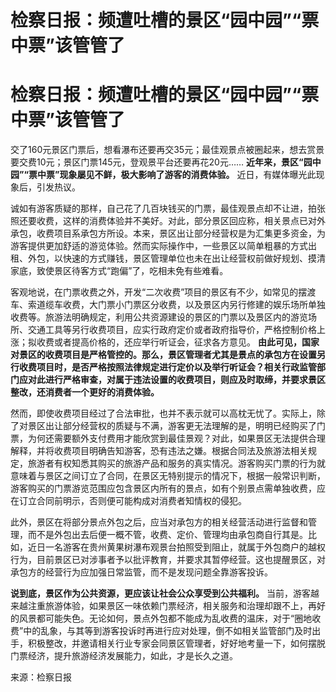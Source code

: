 # 检察日报：频遭吐槽的景区“园中园”“票中票”该管管了

# 检察日报：频遭吐槽的景区“园中园”“票中票”该管管了

交了160元景区门票后，想看瀑布还要再交35元；最佳观景点被圈起来，想去赏景要交费10元；景区门票145元，登观景平台还要再花20元……
**近年来，景区“园中园”“票中票”现象屡见不鲜，极大影响了游客的消费体验。** 近日，有媒体曝光此现象后，引发热议。

诚如有游客质疑的那样，自己花了几百块钱买的门票，最佳观景点却不让进，拍张照还要收费，这样的消费体验并不美好。对此，部分景区回应称，相关景点已对外承包，收费项目系承包方所设。本来，景区出让部分经营权是为汇集更多资金，为游客提供更加舒适的游览体验。然而实际操作中，一些景区以简单粗暴的方式出租、外包，以快速的方式赚钱，景区管理单位也未在出让经营权前做好规划、摸清家底，致使景区待客方式“跑偏”了，吃相未免有些难看。

客观地说，在门票收费之外，开发“二次收费”项目的景区有不少，如常见的摆渡车、索道缆车收费，大门票小门票区分收费，以及景区内另行修建的娱乐场所单独收费等。旅游法明确规定，利用公共资源建设的景区的门票以及景区内的游览场所、交通工具等另行收费项目，应实行政府定价或者政府指导价，严格控制价格上涨；拟收费或者提高价格的，还应举行听证会，征求各方意见。
**由此可见，国家对景区的收费项目是严格管控的。那么，景区管理者尤其是景点的承包方在设置另行收费项目时，是否严格按照法律规定进行定价以及举行听证会？相关行政监管部门应对此进行严格审查，对属于违法设置的收费项目，则应及时取缔，并要求景区整改，还消费者一个更好的消费体验。**

然而，即使收费项目经过了合法审批，也并不表示就可以高枕无忧了。实际上，除了对景区出让部分经营权的质疑与不满，游客更无法理解的是，明明已经购买了门票，为何还需要额外支付费用才能欣赏到最佳景观？对此，如果景区无法提供合理解释，并将收费项目明确告知游客，恐有违法之嫌。根据合同法及旅游法相关规定，旅游者有权知悉其购买的旅游产品和服务的真实情况。游客购买门票的行为就意味着与景区之间订立了合同，在景区无特别提示的情况下，根据一般常识判断，游客购买的门票游览范围应包含景区内所有的景点，如有个别景点需单独收费，应在订立合同前明示，否则便可能构成对消费者知情权的侵犯。

此外，景区在将部分景点外包之后，应当对承包方的相关经营活动进行监督和管理，而不是外包出去后便一概不管，收费、定价、管理均由承包商自行其是。比如，近日一名游客在贵州黄果树瀑布观景台拍照受到阻止，就属于外包商户的越权行为，目前景区已对涉事者予以批评教育，并要求其暂停经营。这也提醒景区，对承包方的经营行为应加强日常监管，而不是发现问题全靠游客投诉。

**说到底，景区作为公共资源，更应该让社会公众享受到公共福利。**
当前，游客越来越注重旅游体验，如果景区一味依赖门票经济，相关服务和治理却跟不上，再好的风景都可能失色。无论如何，景点外包都不能成为乱收费的温床，对于“圈地收费”中的乱象，与其等到游客投诉时再进行应对处理，倒不如相关监管部门及时出手，积极整改，并邀请相关行业专家会同景区管理者，好好地考量一下，如何摆脱门票经济，提升旅游经济发展能力，如此，才是长久之道。

来源：检察日报


